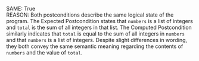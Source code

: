 SAME: True  
REASON: Both postconditions describe the same logical state of the program. The Expected Postcondition states that `numbers` is a list of integers and `total` is the sum of all integers in that list. The Computed Postcondition similarly indicates that `total` is equal to the sum of all integers in `numbers` and that `numbers` is a list of integers. Despite slight differences in wording, they both convey the same semantic meaning regarding the contents of `numbers` and the value of `total`.